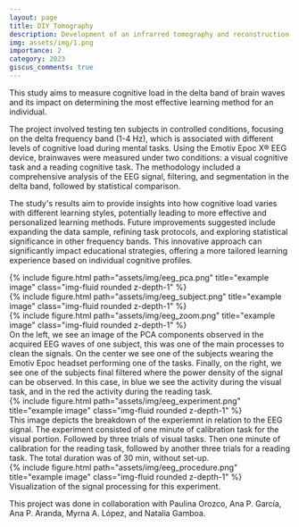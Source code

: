 ```yaml
---
layout: page
title: DIY Tomography 
description: Development of an infrarred tomography and reconstruction of its images for image processing
img: assets/img/1.png
importance: 2
category: 2023
giscus_comments: true
---
```


This study aims to measure cognitive load in the delta band of brain waves and its impact on determining the most effective learning method for an individual.

The project involved testing ten subjects in controlled conditions, focusing on the delta frequency band (1-4 Hz), which is associated with different levels of cognitive load during mental tasks. Using the Emotiv Epoc X® EEG device, brainwaves were measured under two conditions: a visual cognitive task and a reading cognitive task. The methodology included a comprehensive analysis of the EEG signal, filtering, and segmentation in the delta band, followed by statistical comparison. 

The study's results aim to provide insights into how cognitive load varies with different learning styles, potentially leading to more effective and personalized learning methods. Future improvements suggested include expanding the data sample, refining task protocols, and exploring statistical significance in other frequency bands. This innovative approach can significantly impact educational strategies, offering a more tailored learning experience based on individual cognitive profiles.

<div class="row">
    <div class="col-sm mt-3 mt-md-0">
        {% include figure.html path="assets/img/eeg_pca.png" title="example image" class="img-fluid rounded z-depth-1" %}
    </div>
    <div class="col-sm mt-3 mt-md-0">
        {% include figure.html path="assets/img/eeg_subject.png" title="example image" class="img-fluid rounded z-depth-1" %}
    </div>
    <div class="col-sm mt-3 mt-md-0">
        {% include figure.html path="assets/img/eeg_zoom.png" title="example image" class="img-fluid rounded z-depth-1" %}
    </div>
</div>
<div class="caption">
    On the left, we see an image of the PCA components observed in the acquired EEG waves of one subject, this was one of the main processes to clean the signals. On the center we see one of the subjects wearing the Emotiv Epoc headset performing one of the tasks. Finally, on the right, we see one of the subjects final filtered where the power density of the signal can be observed. In this case, in blue we see the activity during the visual task, and in the red the activity during the reading task. 
</div>

<div class="row">
    <div class="col-sm mt-3 mt-md-0">
        {% include figure.html path="assets/img/eeg_experiment.png" title="example image" class="img-fluid rounded z-depth-1" %}
    </div>
</div>
<div class="caption">
    This image depicts the breakdown of the experiemnt in relation to the EEG signal. The experiment consisted of one minute of calibration task for the visual portion. Followed by three trials of visual tasks. Then one minute of calibration for the reading task, followed by another three trials for a reading task. The total duration was of 30 min, without set-up.
</div>

<div class="row">
    <div class="col-sm mt-3 mt-md-0">
        {% include figure.html path="assets/img/eeg_procedure.png" title="example image" class="img-fluid rounded z-depth-1" %}
    </div>
</div>
<div class="caption">
    Visualization of the signal processing for this experiment. 
</div>

This project was done in collaboration with Paulina Orozco, Ana P. García, Ana P. Aranda, Myrna A. López, and Natalia Gamboa.